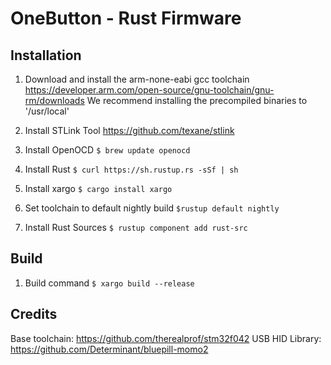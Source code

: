 # OneButton - Rust Firmware

## Installation

1. Download and install the arm-none-eabi gcc toolchain
https://developer.arm.com/open-source/gnu-toolchain/gnu-rm/downloads
We recommend installing the precompiled binaries to '/usr/local' 

2. Install STLink Tool
https://github.com/texane/stlink

3. Install OpenOCD
`$ brew update openocd`

4. Install Rust
`$ curl https://sh.rustup.rs -sSf | sh`

5. Install xargo
`$ cargo install xargo`

6. Set toolchain to default nightly build
`$rustup default nightly`

7. Install Rust Sources
`$ rustup component add rust-src`

## Build

1. Build command
`$ xargo build --release`


## Credits

Base toolchain:  https://github.com/therealprof/stm32f042
USB HID Library: https://github.com/Determinant/bluepill-momo2